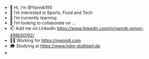- 👋 Hi, I’m @Yannik195
- 👀 I’m interested in Sports, Food and Tech
- 🌱 I’m currently learning 
- 💞️ I’m looking to collaborate on ...
- 📫 Add me on LinkedIn https://www.linkedin.com/in/yannik-simon-498b50192/
- 👷‍♂️ Working for https://meondi.com
- 🎓 Studying at https://www.hdm-stuttgart.de
- 

<!---
Yannik195/Yannik195 is a ✨ special ✨ repository because its `README.md` (this file) appears on your GitHub profile.
You can click the Preview link to take a look at your changes.
--->
